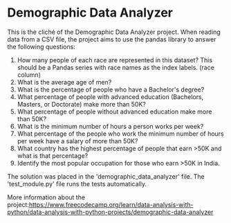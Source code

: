 # Demographic Data Analyzer

This is the cliché of the Demographic Data Analyzer project.
When reading data from a CSV file, the project aims to use the pandas library to answer the following questions:

1. How many people of each race are represented in this dataset? This should be a Pandas series with race names as the index labels. (race column)
2. What is the average age of men?
3. What is the percentage of people who have a Bachelor's degree?
4. What percentage of people with advanced education (Bachelors, Masters, or Doctorate) make more than 50K?
5. What percentage of people without advanced education make more than 50K?
6. What is the minimum number of hours a person works per week?
7. What percentage of the people who work the minimum number of hours per week have a salary of more than 50K?
8. What country has the highest percentage of people that earn >50K and what is that percentage?
9. Identify the most popular occupation for those who earn >50K in India.

The solution was placed in the 'demographic_data_analyzer' file.
The 'test_module.py' file runs the tests automatically.

More information about the project:https://www.freecodecamp.org/learn/data-analysis-with-python/data-analysis-with-python-projects/demographic-data-analyzer

